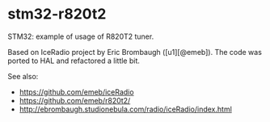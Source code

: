 # stm32-r820t2

STM32: example of usage of R820T2 tuner.

Based on IceRadio project by Eric Brombaugh ([u1][@emeb]). The code was ported to HAL
and refactored a little bit.

See also:

* https://github.com/emeb/iceRadio
* https://github.com/emeb/r820t2/
* http://ebrombaugh.studionebula.com/radio/iceRadio/index.html

[u1]: https://github.com/emeb
